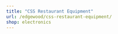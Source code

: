 ```yaml
---
title: "CSS Restaurant Equipment"
url: /edgewood/css-restaurant-equipment/
shop: electronics
---
```

